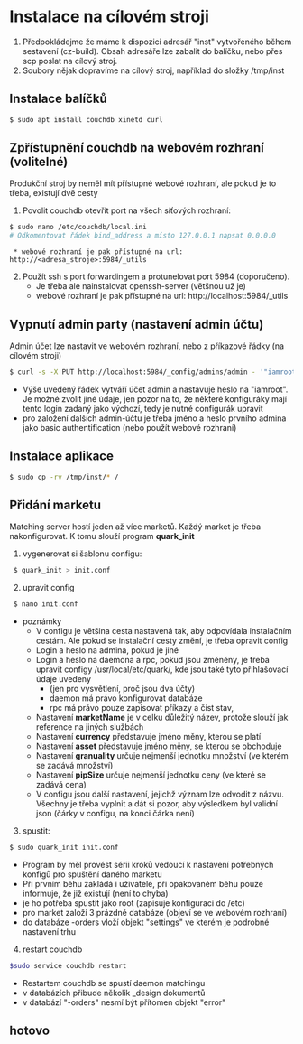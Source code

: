 # Instalace na cílovém stroji 

 1. Předpokládejme že máme k dispozici adresář "inst" vytvořeného během sestavení (cz-build). Obsah adresáře lze zabalit do balíčku, nebo přes scp poslat na cílový stroj.
 2. Soubory nějak dopravíme na cílový stroj, například do složky /tmp/inst
 
## Instalace balíčků

```bash
$ sudo apt install couchdb xinetd curl
```

## Zpřístupnění couchdb na webovém rozhraní (volitelné)

Produkční stroj by neměl mít přístupné webové rozhraní, ale pokud je to třeba, existují dvě cesty
 1. Povolit couchdb otevřít port na všech síťových rozhraní: 
  ```bash
  $ sudo nano /etc/couchdb/local.ini
  # Odkomentovat řádek bind_address a místo 127.0.0.1 napsat 0.0.0.0
```
     * webové rozhraní je pak přístupné na url: http://<adresa_stroje>:5984/_utils

 2. Použít ssh s port forwardingem a protunelovat port 5984 (doporučeno). 
     * Je třeba ale nainstalovat openssh-server (většnou už je)
     * webové rozhraní je pak přístupné na url: http://localhost:5984/_utils
     
## Vypnutí admin party (nastavení admin účtu)

Admin účet lze nastavit ve webovém rozhraní, nebo z příkazové řádky (na cílovém stroji)

```bash
$ curl -s -X PUT http://localhost:5984/_config/admins/admin - '"iamroot"'
```
 * Výše uvedený řádek vytváří účet admin a nastavuje heslo na "iamroot". Je možné zvolit jiné údaje, jen pozor na to, že některé konfiguráky mají tento login zadaný jako výchozí, tedy je nutné configurák upravit
 * pro založení dalších admin-účtu je třeba jméno a heslo prvního admina jako basic authentification (nebo použít webové rozhraní)
 
## Instalace aplikace

```bash
$ sudo cp -rv /tmp/inst/* /
```

## Přidání marketu

Matching server hostí jeden až více marketů. Každý market je třeba nakonfigurovat. K tomu slouží program **quark_init**

  1. vygenerovat si šablonu configu: 
 
  ```bash
   $ quark_init > init.conf
```
  
  2. upravit config
  
  ```bash
   $ nano init.conf
```

  * poznámky
      * V configu je většina cesta nastavená tak, aby odpovídala instalačním cestám. Ale pokud se instalační cesty změní, je třeba opravit config
      * Login a heslo na admina, pokud je jiné
      * Login a heslo na daemona a rpc, pokud jsou změněny, je třeba upravit configy /usr/local/etc/quark/, kde jsou také tyto přihlašovací údaje uvedeny
         * (jen pro vysvětlení, proč jsou dva účty)
         * daemon má právo konfigurovat databáze
         * rpc má právo pouze zapisovat příkazy a číst stav,
      * Nastavení **marketName** je v celku důležitý název, protože slouží jak reference na jiných službách
      * Nastavení **currency** představuje jméno měny, kterou se platí
      * Nastavení **asset** představuje jméno měny, se kterou se obchoduje
      * Nastavení **granuality** určuje nejmenší jednotku množství (ve kterém se zadává množství)
      * Nastavení **pipSize** určuje nejmenší jednotku ceny (ve které se zadává cena)
      * V configu jsou další nastavení, jejichž význam lze odvodit z názvu. Všechny je třeba vyplnit a dát si pozor, aby výsledkem byl validní json (čárky v configu, na konci čárka není)
      
   3. spustit:
   
   ```bash
   $ sudo quark_init init.conf
```

   * Program by měl provést sérii kroků vedoucí k nastavení potřebných konfigů pro spuštění daného marketu
   * Při prvním běhu zakládá i uživatele, při opakovaném běhu pouze informuje, že již existují (není to chyba)
   * je ho potřeba spustit jako root (zapisuje konfiguraci do /etc)
   * pro market založí 3 prázdné databáze (objeví se ve webovém rozhraní)
   * do databáze -orders vloží objekt "settings" ve kterém je podrobné nastavení trhu
   
   4. restart couchdb
   
   ```bash
   $sudo service couchdb restart
```
  
   * Restartem couchdb se spustí daemon matchingu
   * v databázích přibude několik _design dokumentů
   * v databází "-orders" nesmí být přítomen objekt "error"
   
## hotovo
